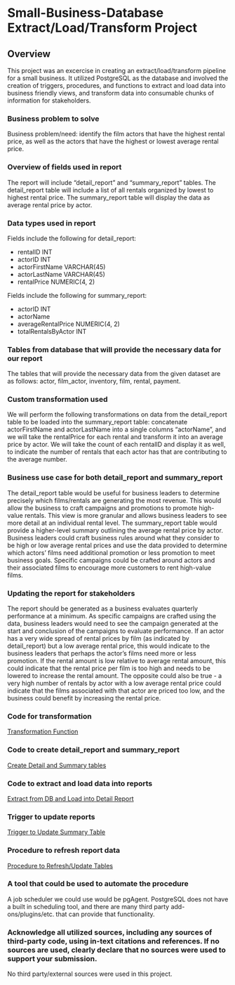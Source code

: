 # Small-Business-Database Extract/Load/Transform Project

## Overview
This project was an excercise in creating an extract/load/transform pipeline for a small business. It utilized PostgreSQL as the database and involved the creation of triggers, procedures, and functions to extract and load data into business friendly views, and transform data into consumable chunks of information for stakeholders. 

### Business problem to solve
Business problem/need: identify the film actors that have the highest rental price, as well as the actors that have the highest or lowest average rental price. 

### Overview of fields used in report
The report will include “detail_report” and “summary_report” tables. The detail_report table will include a list of all rentals organized by lowest to highest rental price. The summary_report table will display the data as average rental price by actor. 

### Data types used in report
			
Fields include the following for detail_report:
- rentalID INT
- actorID INT
- actorFirstName VARCHAR(45)
- actorLastName VARCHAR(45)
- rentalPrice NUMERIC(4, 2)

Fields include the following for summary_report:
- actorID INT
- actorName 
- averageRentalPrice NUMERIC(4, 2)
- totalRentalsByActor INT

### Tables from database that will provide the necessary data for our report
			
The tables that will provide the necessary data from the given dataset are as follows: actor, film_actor, inventory, film, rental, payment.

### Custom transformation used

We will perform the following transformations on data from the detail_report table to be loaded into the summary_report table: concatenate actorFirstName and actorLastName into a single columns “actorName”, and we will take the rentalPrice for each rental and transform it into an average price by actor. We will take the count of each rentalID and display it as well, to indicate the number of rentals that each actor has that are contributing to the average number. 

### Business use case for both detail_report and summary_report

The detail_report table would be useful for business leaders to determine precisely which films/rentals are generating the most revenue. This would allow the business to craft campaigns and promotions to promote high-value rentals. This view is more granular and allows business leaders to see more detail at an individual rental level.
The summary_report table would provide a higher-level summary outlining the average rental price by actor. Business leaders could craft business rules around what they consider to be high or low average rental prices and use the data provided to determine which actors’ films need additional promotion or less promotion to meet business goals. Specific campaigns could be crafted around actors and their associated films to encourage more customers to rent high-value films.
			
### Updating the report for stakeholders
			
The report should be generated as a business evaluates quarterly performance at a minimum. As specific campaigns are crafted using the data, business leaders would need to see the campaign generated at the start and conclusion of the campaigns to evaluate performance. 
If an actor has a very wide spread of rental prices by film (as indicated by detail_report) but a low average rental price, this would indicate to the business leaders that perhaps the actor’s films need more or less promotion. If the rental amount is low relative to average rental amount, this could indicate that the rental price per film is too high and needs to be lowered to increase the rental amount. The opposite could also be true - a very high number of rentals by actor with a low average rental price could indicate that the films associated with that actor are priced too low, and the business could benefit by increasing the rental price. 

### Code for transformation

[Transformation Function](https://github.com/culturedmold/Small-Business-Database/blob/main/Small%20Business%20Database/transformation_function.sql)


### Code to create detail_report and summary_report

[Create Detail and Summary tables](https://github.com/culturedmold/Small-Business-Database/blob/main/Small%20Business%20Database/detail_and_summary_tables.sql)

### Code to extract and load data into reports

[Extract from DB and Load into Detail Report](https://github.com/culturedmold/Small-Business-Database/blob/main/Small%20Business%20Database/extract_and_load.sql)

### Trigger to update reports

[Trigger to Update Summary Table](https://github.com/culturedmold/Small-Business-Database/blob/main/Small%20Business%20Database/update_trigger.sql)

### Procedure to refresh report data

[Procedure to Refresh/Update Tables](https://github.com/culturedmold/Small-Business-Database/blob/main/Small%20Business%20Database/update_tables_procedure.sql)

### A tool that could be used to automate the procedure
			
A job scheduler we could use would be pgAgent. PostgreSQL does not have a built in scheduling tool, and there are many third party add-ons/plugins/etc. that can provide that functionality.

### Acknowledge all utilized sources, including any sources of third-party code, using in-text citations and references. If no sources are used, clearly declare that no sources were used to support your submission.

No third party/external sources were used in this project.
